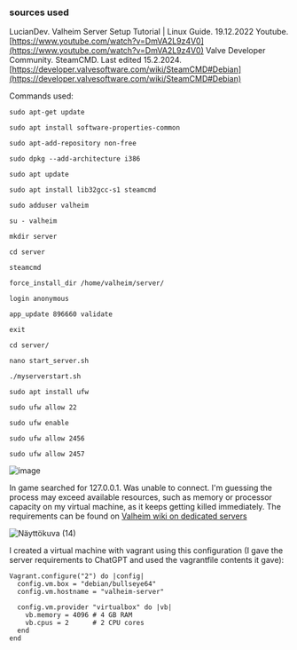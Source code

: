 ### sources used

LucianDev. Valheim Server Setup Tutorial | Linux Guide. 19.12.2022 Youtube. [https://www.youtube.com/watch?v=DmVA2L9z4V0](https://www.youtube.com/watch?v=DmVA2L9z4V0)
Valve Developer Community. SteamCMD. Last edited 15.2.2024. [https://developer.valvesoftware.com/wiki/SteamCMD#Debian](https://developer.valvesoftware.com/wiki/SteamCMD#Debian)

Commands used:

```
sudo apt-get update

sudo apt install software-properties-common

sudo apt-add-repository non-free

sudo dpkg --add-architecture i386

sudo apt update

sudo apt install lib32gcc-s1 steamcmd

sudo adduser valheim

su - valheim

mkdir server

cd server

steamcmd

force_install_dir /home/valheim/server/

login anonymous

app_update 896660 validate

exit

cd server/

nano start_server.sh

./myserverstart.sh

sudo apt install ufw

sudo ufw allow 22

sudo ufw enable

sudo ufw allow 2456

sudo ufw allow 2457

```


![image](https://github.com/RonjaVee/Valheim-server/assets/148786247/51be48ce-260e-45b8-a325-377a78062f96)

In game searched for 127.0.0.1. Was unable to connect. I'm guessing the process may exceed available resources, such as memory or processor capacity on my virtual machine, as it keeps getting killed immediately. The requirements can be found on [Valheim wiki on dedicated servers](https://valheim.fandom.com/wiki/Dedicated_servers)

![Näyttökuva (14)](https://github.com/RonjaVee/Valheim-server/assets/148786247/e9e117fb-cd49-4b94-bb46-a2c3a52974f1)

I created a virtual machine with vagrant using this configuration (I gave the server requirements to ChatGPT and used the vagrantfile contents it gave):

```
Vagrant.configure("2") do |config|
  config.vm.box = "debian/bullseye64"
  config.vm.hostname = "valheim-server"

  config.vm.provider "virtualbox" do |vb|
    vb.memory = 4096 # 4 GB RAM
    vb.cpus = 2      # 2 CPU cores
  end
end

```






